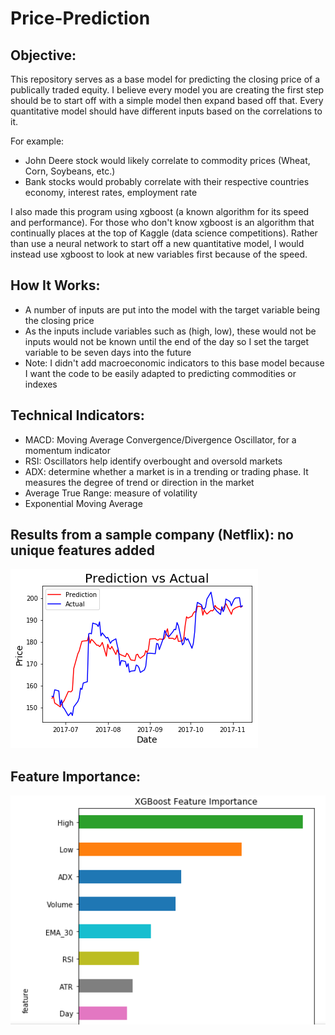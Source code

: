 # Price-Prediction


## Objective:  
This repository serves as a base model for predicting the closing price of a publically traded equity.   I believe every model you are creating the first step should be to start off with a simple model then expand based off that.  Every quantitative model should have different inputs based on the correlations to it.  

For example:
* John Deere stock would likely correlate to commodity prices (Wheat, Corn, Soybeans, etc.)
* Bank stocks would probably correlate with their respective countries economy, interest rates, employment rate

I also made this program using xgboost (a known algorithm for its speed and performance).  For those who don't know xgboost is an algorithm that continually places at the top of Kaggle (data science competitions).  Rather than use a neural network to start off a new quantitative model, I would instead use xgboost to look at new variables first because of the speed.  

## How It Works:
* A number of inputs are put into the model with the target variable being the closing price
* As the inputs include variables such as (high, low), these would not be inputs would not be known until the end of the day so I set the target variable to be seven days into the future
* Note: I didn't add macroeconomic indicators to this base model because I want the code to be easily adapted to predicting commodities or indexes 

## Technical Indicators:
* MACD: Moving Average Convergence/Divergence Oscillator, for a momentum indicator
* RSI: Oscillators help identify overbought and oversold markets
* ADX: determine whether a market is in a trending or trading phase.  It measures the degree of trend or direction in the market
* Average True Range: measure of volatility
* Exponential Moving Average


## Results from a sample company (Netflix): no unique features added
![picture](BaseModel_Results.png)

## Feature Importance:
![picture](Base_Model_Feature_Importance.png)

